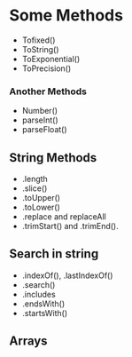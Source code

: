 # Some Methods

- Tofixed()
- ToString()
- ToExponential()
- ToPrecision()

### Another Methods

- Number()
- parseInt()
- parseFloat()

## String Methods

- .length
- .slice()
- .toUpper()
- .toLower()
- .replace and replaceAll
- .trimStart() and .trimEnd().

## Search in string

- .indexOf(), .lastIndexOf()
- .search()
- .includes
- .endsWith()
- .startsWith()

## Arrays